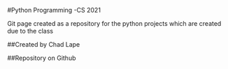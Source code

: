 #Python Programming -CS 2021

Git page created as a repository for the python projects which are created due to the class

##Created by Chad Lape

##Repository on Github
